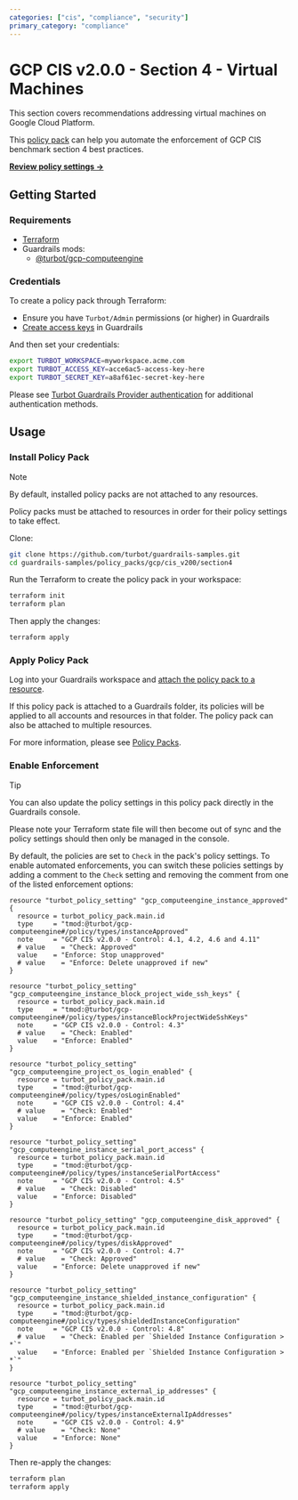 ```yaml
---
categories: ["cis", "compliance", "security"]
primary_category: "compliance"
---
```


# GCP CIS v2.0.0 - Section 4 - Virtual Machines

This section covers recommendations addressing virtual machines on Google Cloud Platform.

This [policy pack](https://turbot.com/guardrails/docs/concepts/resources/smart-folders) can help you automate the enforcement of GCP CIS benchmark section 4 best practices.

**[Review policy settings →](https://hub-guardrails-turbot-com-git-development-turbot.vercel.app/policy-packs/gcp/cis_v200/section4/settings)**

## Getting Started

### Requirements

- [Terraform](https://developer.hashicorp.com/terraform/install)
- Guardrails mods:
  - [@turbot/gcp-computeengine](https://hub-guardrails-turbot-com-git-development-turbot.vercel.app/gcp/mods/gcp-computeengine)

### Credentials

To create a policy pack through Terraform:

- Ensure you have `Turbot/Admin` permissions (or higher) in Guardrails
- [Create access keys](https://turbot.com/guardrails/docs/guides/iam/access-keys#generate-a-new-guardrails-api-access-key) in Guardrails

And then set your credentials:

```sh
export TURBOT_WORKSPACE=myworkspace.acme.com
export TURBOT_ACCESS_KEY=acce6ac5-access-key-here
export TURBOT_SECRET_KEY=a8af61ec-secret-key-here
```

Please see [Turbot Guardrails Provider authentication](https://registry.terraform.io/providers/turbot/turbot/latest/docs#authentication) for additional authentication methods.

## Usage

### Install Policy Pack

> [!NOTE]
> By default, installed policy packs are not attached to any resources.
>
> Policy packs must be attached to resources in order for their policy settings to take effect.

Clone:

```sh
git clone https://github.com/turbot/guardrails-samples.git
cd guardrails-samples/policy_packs/gcp/cis_v200/section4
```

Run the Terraform to create the policy pack in your workspace:

```sh
terraform init
terraform plan
```

Then apply the changes:

```sh
terraform apply
```

### Apply Policy Pack

Log into your Guardrails workspace and [attach the policy pack to a resource](https://turbot.com/guardrails/docs/guides/working-with-folders/smart#attach-a-smart-folder-to-a-resource).

If this policy pack is attached to a Guardrails folder, its policies will be applied to all accounts and resources in that folder. The policy pack can also be attached to multiple resources.

For more information, please see [Policy Packs](https://turbot.com/guardrails/docs/concepts/resources/smart-folders).

### Enable Enforcement

> [!TIP]
> You can also update the policy settings in this policy pack directly in the Guardrails console.
>
> Please note your Terraform state file will then become out of sync and the policy settings should then only be managed in the console.

By default, the policies are set to `Check` in the pack's policy settings. To enable automated enforcements, you can switch these policies settings by adding a comment to the `Check` setting and removing the comment from one of the listed enforcement options:

```hcl
resource "turbot_policy_setting" "gcp_computeengine_instance_approved" {
  resource = turbot_policy_pack.main.id
  type     = "tmod:@turbot/gcp-computeengine#/policy/types/instanceApproved"
  note     = "GCP CIS v2.0.0 - Control: 4.1, 4.2, 4.6 and 4.11"
  # value    = "Check: Approved"
  value    = "Enforce: Stop unapproved"
  # value    = "Enforce: Delete unapproved if new"
}

resource "turbot_policy_setting" "gcp_computeengine_instance_block_project_wide_ssh_keys" {
  resource = turbot_policy_pack.main.id
  type     = "tmod:@turbot/gcp-computeengine#/policy/types/instanceBlockProjectWideSshKeys"
  note     = "GCP CIS v2.0.0 - Control: 4.3"
  # value    = "Check: Enabled"
  value    = "Enforce: Enabled"
}

resource "turbot_policy_setting" "gcp_computeengine_project_os_login_enabled" {
  resource = turbot_policy_pack.main.id
  type     = "tmod:@turbot/gcp-computeengine#/policy/types/osLoginEnabled"
  note     = "GCP CIS v2.0.0 - Control: 4.4"
  # value    = "Check: Enabled"
  value    = "Enforce: Enabled"
}

resource "turbot_policy_setting" "gcp_computeengine_instance_serial_port_access" {
  resource = turbot_policy_pack.main.id
  type     = "tmod:@turbot/gcp-computeengine#/policy/types/instanceSerialPortAccess"
  note     = "GCP CIS v2.0.0 - Control: 4.5"
  # value    = "Check: Disabled"
  value    = "Enforce: Disabled"
}

resource "turbot_policy_setting" "gcp_computeengine_disk_approved" {
  resource = turbot_policy_pack.main.id
  type     = "tmod:@turbot/gcp-computeengine#/policy/types/diskApproved"
  note     = "GCP CIS v2.0.0 - Control: 4.7"
  # value    = "Check: Approved"
  value    = "Enforce: Delete unapproved if new"
}

resource "turbot_policy_setting" "gcp_computeengine_instance_shielded_instance_configuration" {
  resource = turbot_policy_pack.main.id
  type     = "tmod:@turbot/gcp-computeengine#/policy/types/shieldedInstanceConfiguration"
  note     = "GCP CIS v2.0.0 - Control: 4.8"
  # value    = "Check: Enabled per `Shielded Instance Configuration > *`"
  value    = "Enforce: Enabled per `Shielded Instance Configuration > *`"
}

resource "turbot_policy_setting" "gcp_computeengine_instance_external_ip_addresses" {
  resource = turbot_policy_pack.main.id
  type     = "tmod:@turbot/gcp-computeengine#/policy/types/instanceExternalIpAddresses"
  note     = "GCP CIS v2.0.0 - Control: 4.9"
  # value    = "Check: None"
  value    = "Enforce: None"
}
```

Then re-apply the changes:

```sh
terraform plan
terraform apply
```
